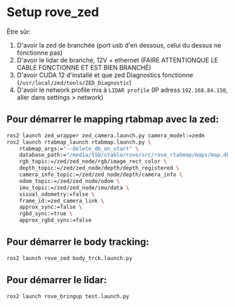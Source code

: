 # Setup rove_zed

Être sûr:
1. D'avoir la zed de branchée (port usb d'en dessous, celui du dessus ne fonctionne pas)
2. D'avoir le lidar de branché, 12V + ethernet (FAIRE ATTENTIONQUE LE CABLE FONCTIONNE ET EST BIEN BRANCHÉ)
3. D'avoir CUDA 12 d'installé et que zed Diagnostics fonctionne (`/usr/local/zed/tools/ZED_Diagnostic`)
4. D'avoir le network profile mis à `LIDAR profile` (IP adress `192.168.84.150`, aller dans settings > network)

## Pour démarrer le mapping rtabmap avec la zed:
```bash
ros2 launch zed_wrapper zed_camera.launch.py camera_model:=zedm
ros2 launch rtabmap_launch rtabmap.launch.py \
    rtabmap_args:="--delete_db_on_start" \
    database_path:="/media/SSD/stable/rove/src/rove_rtabmap/maps/map.db" \
    rgb_topic:=/zed/zed_node/rgb/image_rect_color \
    depth_topic:=/zed/zed_node/depth/depth_registered \
    camera_info_topic:=/zed/zed_node/depth/camera_info \
    odom_topic:=/zed/zed_node/odom \
    imu_topic:=/zed/zed_node/imu/data \
    visual_odometry:=false \
    frame_id:=zed_camera_link \
    approx_sync:=false \
    rgbd_sync:=true \
    approx_rgbd_sync:=false
```

## Pour démarrer le body tracking:
```bash
ros2 launch rove_zed body_trck.launch.py
```

## Pour démarrer le lidar:
```bash
ros2 launch rove_bringup test.launch.py
```